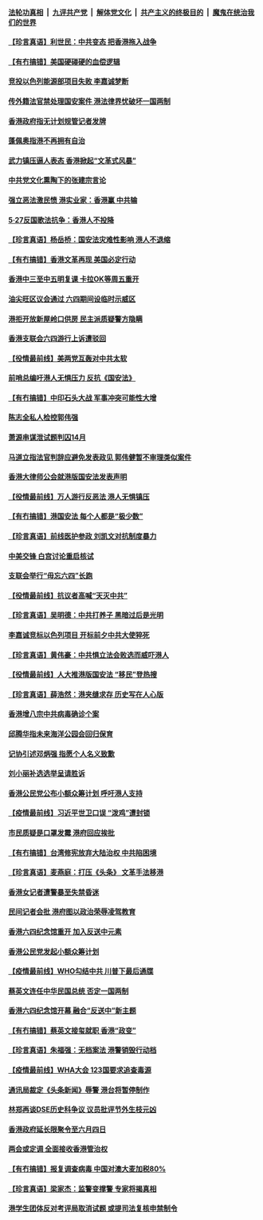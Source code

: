 

####  [法轮功真相](../../../../basic/blob/master/README.md?t=05290301) &nbsp;|&nbsp; [九评共产党](../../../../9ping.md/blob/master/README.md?t=05290301) &nbsp;|&nbsp; [解体党文化](../../../../jtdwh.md/blob/master/README.md?t=05290301)  &nbsp;|&nbsp; [共产主义的终极目的](../../../../gczydzjmd.md/blob/master/README.md?t=05290301) &nbsp;|&nbsp; [魔鬼在统治我们的世界](../../../../mgztzwmdsj.md/blob/master/README.md?t=05290301) 

#### [【珍言真语】利世民：中共变态 把香港拖入战争](../pages/nsc415/n12143616.md?t=05290301) 

#### [【有冇搞错】美国硬碰硬的血偿逻辑](../pages/nsc415/n12144160.md?t=05290301) 

#### [竞投以色列能源部项目失败 李嘉诚梦断](../pages/nsc415/n12143964.md?t=05290301) 

#### [传外籍法官禁处理国安案件 港法律界忧破坏一国两制](../pages/nsc415/n12142208.md?t=05290301) 

#### [香港政府指无计划规管记者发牌](../pages/nsc415/n12142183.md?t=05290301) 

#### [蓬佩奥指港不再拥有自治](../pages/nsc415/n12142139.md?t=05290301) 

#### [武力镇压逼人表态 香港掀起“文革式风暴”](../pages/nsc415/n12141910.md?t=05290301) 

#### [中共党文化熏陶下的张建宗言论](../pages/nsc415/n12141935.md?t=05290301) 

#### [强立恶法激民愤 港实业家：香港赢 中共输](../pages/nsc415/n12141818.md?t=05290301) 

#### [5·27反国歌法抗争：香港人不投降](../pages/nsc415/n12141613.md?t=05290301) 

#### [【珍言真语】杨岳桥：国安法灾难性影响 港人不退缩](../pages/nsc415/n12140709.md?t=05290301) 

#### [【有冇搞错】香港文革再现 美国必定行动](../pages/nsc415/n12141152.md?t=05290301) 

#### [香港中三至中五明复课 卡拉OK等周五重开](../pages/nsc415/n12139183.md?t=05290301) 

#### [油尖旺区议会通过 六四期间设临时示威区](../pages/nsc415/n12139108.md?t=05290301) 

#### [港拒开放新屋岭口供房 民主派质疑警方隐瞒](../pages/nsc415/n12139099.md?t=05290301) 

#### [香港支联会六四游行上诉遭驳回](../pages/nsc415/n12139081.md?t=05290301) 

#### [【役情最前线】美两党互轰对中共太软](../pages/nsc415/n12138561.md?t=05290301) 

#### [前哨总编吁港人无惧压力 反抗《国安法》](../pages/nsc415/n12138914.md?t=05290301) 

#### [【有冇搞错】中印石头大战 军事冲突可能性大增](../pages/nsc415/n12138429.md?t=05290301) 

#### [陈志全私人检控郭伟强](../pages/nsc415/n12136324.md?t=05290301) 

#### [萧源串谋泄试题判囚14月](../pages/nsc415/n12136326.md?t=05290301) 

#### [马道立指法官判辞应避免发表政见 郭伟健暂不审理类似案件](../pages/nsc415/n12136305.md?t=05290301) 

#### [香港大律师公会就港版国安法发表声明](../pages/nsc415/n12136277.md?t=05290301) 

#### [【役情最前线】万人游行反恶法 港人无惧镇压](../pages/nsc415/n12136130.md?t=05290301) 

#### [【有冇搞错】港国安法 每个人都是“极少数”](../pages/nsc415/n12135998.md?t=05290301) 

#### [【珍言真语】前线医护参政 刘凯文对抗制度暴力](../pages/nsc415/n12135266.md?t=05290301) 

#### [中美交锋 白宫讨论重启核试](../pages/nsc415/n12133816.md?t=05290301) 

#### [支联会举行“毋忘六四”长跑](../pages/nsc415/n12133893.md?t=05290301) 

#### [【役情最前线】抗议者高喊“天灭中共”](../pages/nsc415/n12133626.md?t=05290301) 

#### [【珍言真语】吴明德：中共打养子 黑暗过后是光明](../pages/nsc415/n12132881.md?t=05290301) 

#### [李嘉诚竞标以色列项目 开标前夕中共大使猝死](../pages/nsc415/n12133423.md?t=05290301) 

#### [【珍言真语】黄伟豪：中共惧立法会败选而威吓港人](../pages/nsc415/n12131857.md?t=05290301) 

#### [【役情最前线】人大推港版国安法 “移民”登热搜](../pages/nsc415/n12130182.md?t=05290301) 

#### [【珍言真语】薛浩然：港夹缝求存 历史写在人心版](../pages/nsc415/n12129289.md?t=05290301) 

#### [香港增八宗中共病毒确诊个案](../pages/nsc415/n12127972.md?t=05290301) 

#### [邱腾华指未来海洋公园会回归保育](../pages/nsc415/n12127955.md?t=05290301) 

#### [记协引述邓炳强 指愿个人名义致歉](../pages/nsc415/n12127935.md?t=05290301) 

#### [刘小丽补选选举呈请胜诉](../pages/nsc415/n12127885.md?t=05290301) 

#### [香港公民党公布小额众筹计划 呼吁港人支持](../pages/nsc415/n12123413.md?t=05290301) 

#### [【疫情最前线】习近平世卫口误 “泼鸡”遭封锁](../pages/nsc415/n12127471.md?t=05290301) 

#### [市民质疑是口罩发霉 港府回应挨批](../pages/nsc415/n12123099.md?t=05290301) 

#### [【有冇搞错】台湾修宪放弃大陆治权 中共陷困境](../pages/nsc415/n12127316.md?t=05290301) 

#### [【珍言真语】麦燕庭：打压《头条》 文革手法移港](../pages/nsc415/n12126606.md?t=05290301) 

#### [香港女记者遭警暴至失禁昏迷](../pages/nsc415/n12125120.md?t=05290301) 

#### [民间记者会批 港府图以政治荣辱凌驾教育](../pages/nsc415/n12125116.md?t=05290301) 

#### [香港六四纪念馆重开 加入反送中元素](../pages/nsc415/n12125096.md?t=05290301) 

#### [香港公民党发起小额众筹计划](../pages/nsc415/n12125070.md?t=05290301) 

#### [【疫情最前线】WHO勾结中共 川普下最后通牒](../pages/nsc415/n12124547.md?t=05290301) 

#### [蔡英文连任中华民国总统 否定一国两制](../pages/nsc415/n12124793.md?t=05290301) 

#### [香港六四纪念馆开幕 融合“反送中”新主题](../pages/nsc415/n12124155.md?t=05290301) 

#### [【有冇搞错】蔡英文接玺就职 香港“政变”](../pages/nsc415/n12124392.md?t=05290301) 

#### [【珍言真语】朱福强：无档案法 港警销毁行动档](../pages/nsc415/n12123697.md?t=05290301) 

#### [【疫情最前线】WHA大会 123国要求追查毒源](../pages/nsc415/n12121865.md?t=05290301) 

#### [通讯局裁定《头条新闻》辱警 港台将暂停制作](../pages/nsc415/n12122432.md?t=05290301) 

#### [林郑再谈DSE历史科争议 议员批评节外生枝元凶](../pages/nsc415/n12122414.md?t=05290301) 

#### [香港政府延长限聚令至六月四日](../pages/nsc415/n12122366.md?t=05290301) 

#### [两会或定调 全面接收香港管治权](../pages/nsc415/n12122190.md?t=05290301) 

#### [【有冇搞错】报复调查病毒 中国对澳大麦加税80%](../pages/nsc415/n12121747.md?t=05290301) 

#### [【珍言真语】梁家杰：监警变撑警 专家将揭真相](../pages/nsc415/n12121241.md?t=05290301) 

#### [港学生团体反对考评局取消试题 或提司法复核申禁制令](../pages/nsc415/n12119623.md?t=05290301) 


